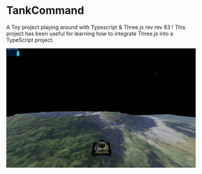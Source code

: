 # TankCommand

A Toy project playing around with Typescript &amp; Three.js rev rev 83 !
This project has been useful for learning how to integrate Three.js into a TypeScript project.

![](TankCommand/TankCommand.jpg)
